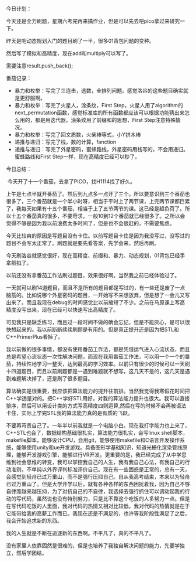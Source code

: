 今日计划：

今天还是全力刷题，星期六考完再来搞作业，但是可以先去吧pico拿过来研究一下。

昨天是吧动态规划入门的题目刷了一半，很多01背包问题的变种。

然后写了模拟和高精度，现在add和multiply可以写了。

需要注意result.push_back();

番茄记录：

- 暴力和枚举：写完了三连击，选数，全排列问题。感觉洛谷的这些题目确实就是更舒服啊。
- 暴力和枚举：写完了火星人，涂条纹，First Step，火星人用了algorithm的next_permutation函数，感觉标准库的所有函数都应该可以根据功能猜出来怎么用的，都是用迭代器。涂条纹用了前缀和的思想，First Step注意特殊情况。
- 暴力和枚举：写完了回文质数，火柴棒等式，小Y拼木棒
- 递推与递归：写完了栈，数的计算，fanction
- 递推与递归：写完了外星密码，蜜蜂路线，外星密码用栈写的，不会用递归。蜜蜂路线和First Step一样，现在高精度已经可以秒了。

今日总结：

​	今天开了十一个番茄，去拿了PICO，找H1114找了好久。

上午是七点半就开番茄了。然后到九点多一点开了三个。所以要意识到三个番茄也很多了，三个番茄就是一个半小时呀，相当于平时上了两节课，上完两节课都巨累了，我每天如果有十五个番茄，相当于上了五节两节的课。这已经是超负荷了。所以十五个番茄真的很多，不要苛求，一般10到12个番茄就已经很多了。之所以会觉得不够是因为我以前浪费太多时间了，但是也不会很赶的，不需要焦虑。

今天比较爽的原因是写题目没有卡住。以前写题目卡住是因为我没写过，没写过的题目不会写太正常了。刷题就是要先看答案，先学会来，然后再刷。

今天刷洛谷就感觉很好，现在高精度、前缀和、暴力、动态规划，01背包已经手拿把掐了。

以前还没有拿番茄工作法刷过题目，效果很好啊。当然我之前已经体验过了。

一天就可以刷14道题目，而且不是所有的题目都是写过的，有一些还是废了一点脑筋的。比如说哪个外星密码的题目，一开始写不来想放弃，但是想了一会儿又写出来了。而且我现在debug的时间感觉比以前缩短了不少。之前在马原课上写高精度没写出来，现在已经可以快速写出高精度了。

可见我只是缺乏练习，而且过一段时间不做的确会忘记，但是不能灰心，是可以很快想起来的。我以前断断续续刷题是有用的。但是真正提升还是因为把STL和C++PrimerPlus看掉了。

我以前做的很多事情，都没有使用番茄工作法，都是凭借运气进入心流状态，而且总是希望心流状态一次性解决问题，而现在我用番茄工作法，可以用一个一个的番茄，持续性地学习一整天，达到最高的学习效率。以前只有很少的时候可以一天刷十四道题目，而且以前刷题都是一遇到难题就不想写，这几天不是的，这几天是遇到难题解决掉了，还是刷了很多题目。

算法确实是很重要，我应该把算法能力的提升往前排。当然我觉得我寒假花时间把C++学透是对的。把C++学好STL用好，对我的算法能力提升也很大。我可以直接排序，然后可以用设计类的方式写高精度四则运算,然后在写的时候不会再被语法卡住，实际上学完STL我的算法能力真的是有质的飞跃。

不要再苛责自己了。一年半以前我就是一个电脑小白。现在我打字能力也上来了，C++STL也会了，数据结构基础很扎实，算法能力很扎实，会写linux shell脚本，makefile脚本，能够设计CPU，会用git，能够使用makefile和C语言开发操作系统，能够使用unity和ue开发游戏。具备图形学基础知识，知道光栅化渲染管线原理，能够开发游戏引擎，能够进行VR开发。更重要的是，我已经完成了从中学思维到社会思维的转变，我可以掌控我自己的人生，我有我自己心法，有我自己的行动准则，不单纯以外界评判标准评价自己。现在有一些困惑是正常的，总有一天，会感觉到轻舟已过万重山，而不是强行压抑自己。自从我高考结束，本来以为轻舟已过万重山了。但是大学开学以后，就有各种各样的东西困扰着我，因为自己不够自律而越来越压抑，为了对抗自己的不自律，我选择去强行抓住可以调动起我的行动的写代码，虽然说也没有特别努力，只是比不靠这个吃饭的人多努力一点。但是在写代码吃饭的人里面，我对代码的热情又相对比较低。我对代码的热情就是在于它能带给我的高薪工作而已。我现在还是不满足的，也许等我阶段性满足了之后，我会开始追求新的东西。

我的人生就是不断在追逐新的东西啊。不平凡了，真的不平凡了。

没有家里人依靠固然是很难的，但是也培养了我独自解决问题的能力，先要学独立，然后学团结。
